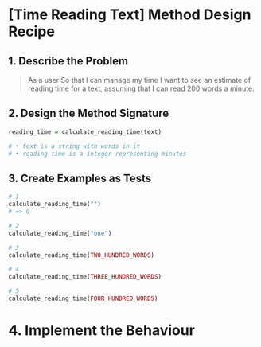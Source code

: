 # [Time Reading Text] Method Design Recipe

## 1. Describe the Problem

> As a user
> So that I can manage my time
> I want to see an estimate of reading time for a text, assuming that I can
> read 200 words a minute.

## 2. Design the Method Signature

```ruby
reading_time = calculate_reading_time(text)

# • text is a string with words in it
# • reading time is a integer representing minutes
```

## 3. Create Examples as Tests

```ruby
# 1
calculate_reading_time("")
# => 0

# 2
calculate_reading_time("one")

# 3
calculate_reading_time(TWO_HUNDRED_WORDS)

# 4
calculate_reading_time(THREE_HUNDRED_WORDS)

# 5
calculate_reading_time(FOUR_HUNDRED_WORDS)

```

# 4. Implement the Behaviour



